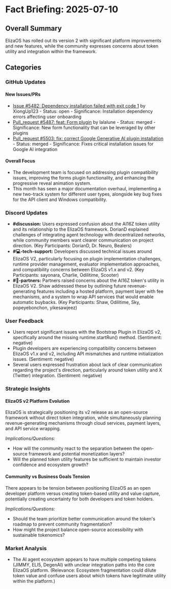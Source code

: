 # Fact Briefing: 2025-07-10

## Overall Summary
ElizaOS has rolled out its version 2 with significant platform improvements and new features, while the community expresses concerns about token utility and integration within the framework.

## Categories

### GitHub Updates

#### New Issues/PRs
- [Issue #5482: Dependency installation failed with exit code 1](https://github.com/elizaOS/eliza/issues/5482) by XiongUp123 - Status: open - Significance: Installation dependency errors affecting user onboarding
- [Pull_request #5487: feat: Form plugin](https://github.com/elizaOS/eliza/pull/5487) by lalalune - Status: merged - Significance: New form functionality that can be leveraged by other plugins
- [Pull_request #5503: fix: correct Google Generative AI plugin installation](https://github.com/elizaOS/eliza/pull/5503) - Status: merged - Significance: Fixes critical installation issues for Google AI integration

#### Overall Focus
- The development team is focused on addressing plugin compatibility issues, improving the forms plugin functionality, and enhancing the progressive reveal animation system.
- This month has seen a major documentation overhaul, implementing a new two-track system for different user types, alongside key bug fixes for the API client and Windows compatibility.

### Discord Updates
- **#discussion:** Users expressed confusion about the AI16Z token utility and its relationship to the ElizaOS framework. DorianD explained challenges of integrating agent technology with decentralized networks, while community members want clearer communication on project direction. (Key Participants: DorianD, Dr. Neuro, Bealers)
- **#💻-tech-support:** Developers discussed technical issues around ElizaOS V2, particularly focusing on plugin implementation challenges, runtime provider management, evaluator implementation approaches, and compatibility concerns between ElizaOS v1.x and v2. (Key Participants: sayonara, Charlie, Odilitime, Scooter)
- **#🥇-partners:** Partners raised concerns about the AI16Z token's utility in ElizaOS V2. Shaw addressed these by outlining future revenue-generating features including a hosted platform, payment layer with fee mechanisms, and a system to wrap API services that would enable automatic buybacks. (Key Participants: Shaw, Odilitime, Sky, popeyebonchon, yikesawjeez)

### User Feedback
- Users report significant issues with the Bootstrap Plugin in ElizaOS v2, specifically around the missing runtime.startRun() method. (Sentiment: negative)
- Plugin developers are experiencing compatibility concerns between ElizaOS v1.x and v2, including API mismatches and runtime initialization issues. (Sentiment: negative)
- Several users expressed frustration about lack of clear communication regarding the project's direction, particularly around token utility and X (Twitter) integration. (Sentiment: negative)

### Strategic Insights

#### ElizaOS v2 Platform Evolution
ElizaOS is strategically positioning its v2 release as an open-source framework without direct token integration, while simultaneously planning revenue-generating mechanisms through cloud services, payment layers, and API service wrapping.

*Implications/Questions:*
  - How will the community react to the separation between the open-source framework and potential monetization layers?
  - Will the planned token utility features be sufficient to maintain investor confidence and ecosystem growth?

#### Community vs Business Goals Tension
There appears to be tension between positioning ElizaOS as an open developer platform versus creating token-based utility and value capture, potentially creating uncertainty for both developers and token holders.

*Implications/Questions:*
  - Should the team prioritize better communication around the token's roadmap to prevent community fragmentation?
  - How might the project balance open-source accessibility with sustainable tokenomics?

### Market Analysis
- The AI agent ecosystem appears to have multiple competing tokens (JIMMY, ELI5, DegenAI) with unclear integration paths into the core ElizaOS platform. (Relevance: Ecosystem fragmentation could dilute token value and confuse users about which tokens have legitimate utility within the platform.)